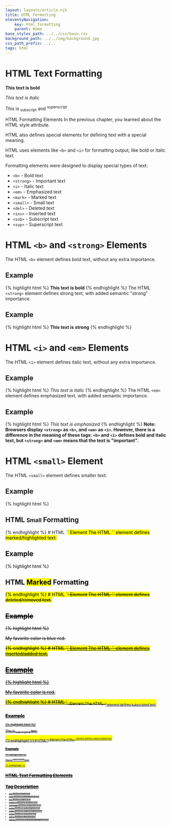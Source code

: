 ```yaml
---
layout: layouts/article.njk
title: HTML Formatting
eleventyNavigation:
    key: html_formatting
    parent: Home
base_styles_path: ../../css/base.css
background_path: ../../img/background.jpg
css_path_prefix: ../..
tags: html
---
```


# HTML Text Formatting

<strong>This text is bold</strong>

<em> This text is italic </em>

This is <sub>subscript</sub> and <sup>superscript</sup>

HTML Formatting Elements
In the previous chapter, you learned about the HTML style attribute.

HTML also defines special elements for defining text with a special meaning.

HTML uses elements like `<b>` and `<i>` for formatting output, like bold or italic text.

Formatting elements were designed to display special types of text:

- `<b>` - Bold text
- `<strong>` - Important text
- `<i>` - Italic text
- `<em>` - Emphasized text
- `<mark>` - Marked text
- `<small>` - Small text
- `<del>` - Deleted text
- `<ins>` - Inserted text
- `<sub>` - Subscript text
- `<sup>` - Superscript text

# HTML `<b>` and `<strong>` Elements

The HTML `<b>` element defines bold text, without any extra importance.

## Example

{% highlight html %}
<b>This text is bold</b>
{% endhighlight %}
The HTML `<strong>` element defines strong text, with added semantic "strong" importance.

## Example

{% highlight html %}
<strong>This text is strong</strong>
{% endhighlight %}

# HTML `<i>` and `<em>` Elements

The HTML `<i>` element defines italic text, without any extra importance.

## Example

{% highlight html %}
<i>This text is italic</i>
{% endhighlight %}
The HTML `<em>` element defines emphasized text, with added semantic importance.

## Example

{% highlight html %}
<em>This text is emphasized</em>
{% endhighlight %}
<strong>Note: Browsers display `<strong>` as `<b>`, and `<em>` as `<i>`. However, there is a difference in the meaning of these tags: `<b>` and `<i>` defines bold and italic text, but `<strong>` and `<em>` means that the text is "important".</strong>

# HTML `<small>` Element

The HTML `<small>` element defines smaller text:

## Example

{% highlight html %}

<h2>HTML <small>Small</small> Formatting</h2>
{% endhighlight %}
# HTML `<mark>` Element
The HTML `<mark>` element defines marked/highlighted text:

## Example

{% highlight html %}

<h2>HTML <mark>Marked</mark> Formatting</h2>
{% endhighlight %}
# HTML `<del>` Element
The HTML `<del>` element defines deleted/removed text.

## Example

{% highlight html %}

<p>My favorite color is <del>blue</del> red.</p>
{% endhighlight %}
# HTML `<ins>` Element
The HTML `<ins>` element defines inserted/added text.

## Example

{% highlight html %}

<p>My favorite <ins>color</ins> is red.</p>
{% endhighlight %}
# HTML `<sub>` Element
The HTML `<sub>` element defines subscripted text.

## Example

{% highlight html %}

<p>This is <sub>subscripted</sub> text.</p>
{% endhighlight %}
# HTML `<sup>` Element
The HTML `<sup>` element defines superscripted text.

## Example

{% highlight html %}

<p>This is <sup>superscripted</sup> text.</p>
{% endhighlight %}

# HTML Text Formatting Elements

# Tag Description

- `<b>` Defines bold text
- `<em>` Defines emphasized text
- `<i>` Defines italic text
- `<small>` Defines smaller text
- `<strong>` Defines important text
- `<sub>` Defines subscripted text
- `<sup>` Defines superscripted text
- `<ins>` Defines inserted text
- `<del>` Defines deleted text
- `<mark>` Defines marked/highlighted text
